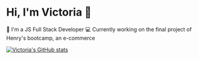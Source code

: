 # Hi, I'm Victoria 👋

👩 I'm a JS Full Stack Developer 
💻 Currently working on the final project of Henry's bootcamp, an e-commerce

[![Victoria's GitHub stats](https://github-readme-stats.vercel.app/api?username=anuraghazra)](https://github.com/viccoronado/github-readme-stats)
